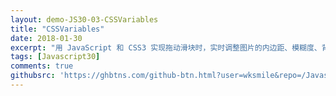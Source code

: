 ```yaml
---
layout: demo-JS30-03-CSSVariables
title: "CSSVariables"
date: 2018-01-30
excerpt: "用 JavaScript 和 CSS3 实现拖动滑块时，实时调整图片的内边距、模糊度、背景颜色，同时标题中 JS 两字的颜色也随图片背景颜色而变化。"
tags: [Javascript30]
comments: true
githubsrc: 'https://ghbtns.com/github-btn.html?user=wksmile&repo=/Javascript30/tree/master/03%20-%20CSS%20Variables&type=star&size=large'
---
```

